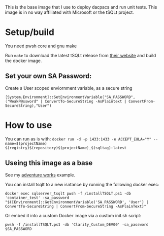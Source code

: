 This is the base image that I use to deploy dacpacs and run unit tests. This image is in no way affiliated with Microsoft or the tSQLt project.

# Setup/build
You need pwsh core and gnu make

Run `make` to download the latest tSQLt release from [their website](http://tsqlt.org/download/tsqlt/) and build the docker image. 

## Set your own SA Password:
Create a User scoped enviornment variable, as a secure string
```
[System.Environment]::SetEnvironmentVariable("SA_PASSWORD",("WeakP@ssword" | ConvertTo-SecureString -AsPlaintext | ConvertFrom-SecureString),"User")
```
# How to use
You can run as is with: `docker run -d -p 1433:1433 -e ACCEPT_EULA="Y" --name=$(projectName) $(registry)$(repository)$(projectName)_$(sqltag):latest`

## Useing this image as a base
See my [adventure works]() example.



You can install tsqlt to a new isntance by running the following docker exec:
```
docker exec sqlserver_tsqlt pwsh -f /installTSQLT.ps1 -db 'container_test' -sa_password "$([Environment]::GetEnvironmentVariable('SA_PASSWORD', 'User') | ConvertTo-SecureString | ConvertFrom-SecureString -AsPlainText)"
```

Or embed it into a custom Docker image via a custom init.sh script:
```
pwsh -f /installTSQLT.ps1 -db 'Clarity_Custom_DEV00' -sa_password $SA_PASSWORD
```